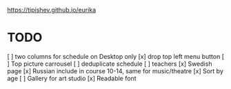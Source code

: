 https://tipishev.github.io/eurika

# TODO

[ ] two columns for schedule on Desktop only
[x] drop top left menu button
[ ] Top picture carrousel
[ ] deduplicate schedule
[ ] teachers
[x] Swedish page
[x] Russian include in course 10-14, same for music/theatre
[x] Sort by age
[ ] Gallery for art studio
[x] Readable font
